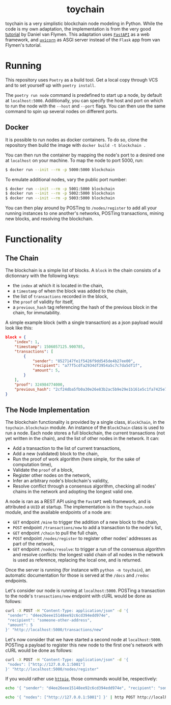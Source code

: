 <h1 align="center">
  <b>toychain</b>
</h1>

toychain is a very simplistic blockchain node modeling in Python.
While the code is my own adaptation, the implementation is from the very good [tutorial][tutorial_link] by Daniel van Flymen.
This adaptation uses [`FastAPI`][fastapi_link] as a web framework, and [`uvicorn`][uvicorn_link] as ASGI server instead of the `Flask` app from van Flymen's tutorial.

# Running

This repository uses `Poetry` as a build tool.
Get a local copy through VCS and to set yourself up with `poetry install`.

The `poetry run node` command is predefined to start up a node, by default at `localhost:5000`.
Additionally, you can specify the host and port on which to run the node with the `--host` and `--port` flags.
You can then use the same command to spin up several nodes on different ports.

## Docker

It is possible to run nodes as docker containers.
To do so, clone the repository then build the image with `docker build -t blockchain .`

You can then run the container by mapping the node's port to a desired one at `localhost` on your machine.
To map the node to port 5000, run:
```bash
$ docker run --init --rm -p 5000:5000 blockchain
```

To emulate additional nodes, vary the public port number:
```bash
$ docker run --init --rm -p 5001:5000 blockchain
$ docker run --init --rm -p 5002:5000 blockchain
$ docker run --init --rm -p 5003:5000 blockchain
```

You can then play around by POSTing to `/nodes/register` to add all your running instances to one another's networks, POSTing transactions, mining new blocks, and resolving the blockchain.

# Functionality

## The Chain

The blockchain is a simple list of blocks.
A `block` in the chain consists of a dictionnary with the following keys:
- the `index` at which it is located in the chain,
- a `timestamp` of when the block was added to the chain,
- the list of `transactions` recorded in the block,
- the `proof` of validity for itself,
- a `previous_hash` tag referencing the hash of the previous block in the chain, for immutability.

A simple example block (with a single transaction) as a json payload would look like this:
```json
block = {
    "index": 1,
    "timestamp": 1506057125.900785,
    "transactions": [
        {
            "sender": "8527147fe1f5426f9dd545de4b27ee00",
            "recipient": "a77f5cdfa2934df3954a5c7c7da5df1f",
            "amount": 5,
        }
    ],
    "proof": 324984774000,
    "previous_hash": "2cf24dba5fb0a30e26e83b2ac5b9e29e1b161e5c1fa7425e73043362938b9824"
}
```

## The Node Implementation

The blockchain functionality is provided by a single class, `BlockChain`, in the `toychain.blockchain` module.
An instance of the `BlockChain` class is used to run a node.
Each node stores a full blockchain, the current transactions (not yet written in the chain), and the list of other nodes in the network.
It can:
- Add a transaction to the list of current transactions,
- Add a new (validated) block to the chain,
- Run the proof of work algorithm (here simple, for the sake of computation time),
- Validate the `proof` of a block,
- Register other nodes on the network,
- Infer an arbitrary node's blockchain's validity,
- Resolve conflict through a consensus algorithm, checking all nodes' chains in the network and adopting the longest valid one.

A node is ran as a REST API using the `FastAPI` web framework, and is attributed a `UUID` at startup.
The implementation is in the `toychain.node` module, and the available endpoints of a node are:
- `GET` endpoint `/mine` to trigger the addition of a new block to the chain,
- `POST` endpoint `/transactions/new` to add a transaction to the node's list,
- `GET` endpoint `/chain` to pull the full chain,
- `POST` endpoint `/nodes/register` to register other nodes' addresses as part of the network,
- `GET` endpoint `/nodes/resolve`: to trigger a run of the consensus algorithm and resolve conflicts: the longest valid chain of all nodes in the network is used as reference, replacing the local one, and is returned.

Once the server is running (for instance with `python -m toychain`), an automatic documentation for those is served at the `/docs` and `/redoc` endpoints.

Let's consider our node is running at `localhost:5000`.
POSTing a transaction to the node's `transactions/new` endpoint with cURL would be done as follows:
```bash
curl -X POST -H "Content-Type: application/json" -d '{
 "sender": "d4ee26eee15148ee92c6cd394edd974e",
 "recipient": "someone-other-address",
 "amount": 5
}' "http://localhost:5000/transactions/new"
```

Let's now consider that we have started a second node at `localhost:5000`.
POSTing a payload to register this new node to the first one's network with cURL would be done as follows:
```bash
curl -X POST -H "Content-Type: application/json" -d '{
 "nodes": ["http://127.0.0.1:5001"]
}' "http://localhost:5000/nodes/register"
```

If you would rather use [`httpie`][httpie_link], those commands would be, respectively: 
```bash
echo '{ "sender": "d4ee26eee15148ee92c6cd394edd974e", "recipient": "someone-other-address", "amount": 5 }' | http POST http://localhost:5000/transactions/new
```
```bash
echo '{ "nodes": ["http://127.0.0.1:5001"] }' | http POST http://localhost:5000/nodes/register
```

[fastapi_link]: https://fastapi.tiangolo.com/
[httpie_link]: https://httpie.org/
[tutorial_link]: https://hackernoon.com/learn-blockchains-by-building-one-117428612f46
[uvicorn_link]: https://www.uvicorn.org/
